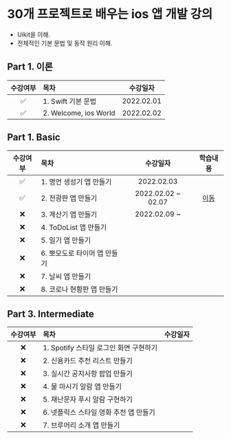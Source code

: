 # 30개 프로젝트로 배우는 ios 앱 개발 강의

- Uikit을 이해.
- 전체적인 기본 문법 및 동작 원리 이해.




## Part 1. 이론
|수강여부| 목차                    |    수강일자    |
|:---:|:----------------------|:----------:|
|✅| 1. Swift 기본 문법        | 2022.02.01 |
|✅| 2. Welcome, ios World | 2022.02.02 |



## Part 1. Basic
| 수강여부 | 목차                |        수강일자        |                                                                     학습내용                                                                      |
|:----:|:------------------|:------------------:|:---------------------------------------------------------------------------------------------------------------------------------------------:|
|  ✅   | 1. 명언 생성기 앱 만들기   |     2022.02.03     |                                                                                                                                               |
|  ✅   | 2. 전광판 앱 만들기      | 2022.02.02 ~ 02.07 |  <a href="https://github.com/Joo-esc/TIL/blob/main/DailyStudyLog/Swift/log/%EC%A0%84%EA%B4%91%ED%8C%90%EB%A7%8C%EB%93%A4%EA%B8%B0.md">이동<a>   |
|  ❌   | 3. 계산기 앱 만들기      |   2022.02.09 ~     ||
|  ❌   | 4. ToDoList 앱 만들기 |                    ||
|  ❌   | 5. 일기 앱 만들기       |                    ||
|  ❌   | 6. 뽀모도로 타이머 앱 만들기 |                    ||
|  ❌   | 7. 날씨 앱 만들기       |                    ||
|  ❌   | 8. 코로나 현황판 앱 만들기  |                    ||


## Part 3. Intermediate
| 수강여부 | 목차                         | 수강일자 |
|:----:|:---------------------------|:----:|
|  ❌   | 1. Spotify 스타일 로그인 화면 구현하기 |      |
|  ❌   | 2. 신용카드 추천 리스트 만들기         |      |
|  ❌   | 3. 실시간 공지사항 팝업 만들기         |      |
|  ❌   | 4. 물 마시기 알람 앱 만들기          |      |
|  ❌   | 5. 재난문자 푸시 알람 구현하기         |      |
|  ❌   | 6. 넷플릭스 스타일 영화 추천 앱 만들기    |      |
|  ❌   | 7. 브루어리 소개 앱 만들기           |      |



